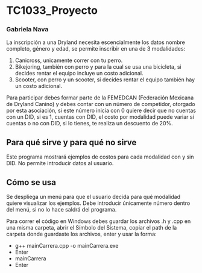 # TC1033_Proyecto
### Gabriela Nava
La inscripción a una Dryland necesita escencialmente los datos nombre completo, género y edad, se permite inscribir en una de 3 modalidades:
1. Canicross, unicamente correr con tu perro.
2. Bikejoring, también con perro y para la cual se usa una bicicleta, si decides rentar el equipo incluye un costo adicional.
3. Scooter, con perro y un scooter, si decides rentar el equipo también hay un costo adicional.

Para participar debes formar parte de la FEMEDCAN (Federación Mexicana de Dryland Canino) y debes contar con un número de competidor, otorgado por esta asociación, si este número inicia con 0 quiere decir que no cuentas con un DID, si es 1, cuentas con DID, el costo por modalidad puede variar si cuentas o no con DID, si lo tienes, te realiza un descuento de 20%.

## Para qué sirve y para qué no sirve
Este programa mostrará ejemplos de costos para cada modalidad con y sin DID.
No permite introducir datos al usuario.

## Cómo se usa
Se despliega un menú para que el usuario decida para qué modalidad quiere visualizar los ejemplos. Debe introducir únicamente número dentro del menú, si no lo hace saldrá del programa.

Para correr el código en Windows debes guardar los archivos .h y .cpp en una misma carpeta, abrir el Símbolo del Sistema, copiar el path de la carpeta donde guardaste los archivos, enter y usar la forma:
- g++ mainCarrera.cpp -o mainCarrera.exe
- Enter
- mainCarrera
- Enter
